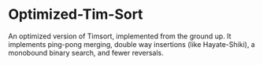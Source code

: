 # Optimized-Tim-Sort
An optimized version of Timsort, implemented from the ground up. It implements ping-pong merging, double way insertions (like Hayate-Shiki), a monobound binary search, and fewer reversals.
